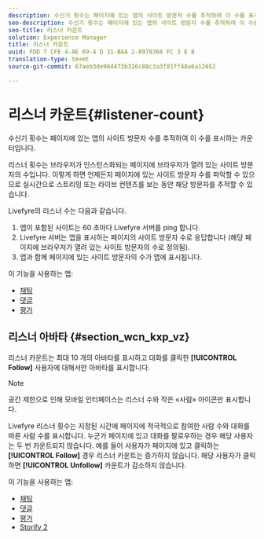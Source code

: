 ```yaml
---
description: 수신기 횟수는 페이지에 있는 앱의 사이트 방문자 수를 추적하여 이 수를 표시하는 카운터입니다.
seo-description: 수신기 횟수는 페이지에 있는 앱의 사이트 방문자 수를 추적하여 이 수를 표시하는 카운터입니다.
seo-title: 리스너 카운트
solution: Experience Manager
title: 리스너 카운트
uuid: FDD 7 CFE 4-AE 69-4 D 31-BAA 2-8978368 FC 3 E 8
translation-type: tm+mt
source-git-commit: 67aeb3de964473b326c88c3a3f81ff48a6a12652

---
```



# 리스너 카운트{#listener-count}

수신기 횟수는 페이지에 있는 앱의 사이트 방문자 수를 추적하여 이 수를 표시하는 카운터입니다.

리스너 횟수는 브라우저가 인스턴스화되는 페이지에 브라우저가 열려 있는 사이트 방문자의 수입니다. 이렇게 하면 언제든지 페이지에 있는 사이트 방문자 수를 파악할 수 있으므로 실시간으로 스트리밍 또는 라이브 컨텐츠를 보는 동안 해당 방문자를 추적할 수 있습니다.

Livefyre의 리스너 수는 다음과 같습니다.

1. 앱이 포함된 사이트는 60 초마다 Livefyre 서버를 ping 합니다.
1. Livefyre 서버는 앱을 표시하는 페이지의 사이트 방문자 수로 응답합니다 (해당 페이지에 브라우저가 열려 있는 사이트 방문자의 수로 정의됨).
1. 앱과 함께 페이지에 있는 사이트 방문자의 수가 앱에 표시됩니다.

이 기능을 사용하는 앱:

* [채팅](../c-about-apps/c-chat-app/c-chat-app.md#c_chat_app)
* [댓글](/help/using/c-about-apps/c-comments/c-comments.md)
* [평가](../c-about-apps/c-reviews-app/c-reviews-app.md#c_reviews_app)

## 리스너 아바타 {#section_wcn_kxp_vz}

리스너 카운트는 최대 10 개의 아바타를 표시하고 대화를 클릭한 **[!UICONTROL Follow]** 사용자에 대해서만 아바타를 표시합니다.

>[!NOTE]
>
>공간 제한으로 인해 모바일 인터페이스는 리스너 수와 작은 «사람» 아이콘만 표시합니다.

Livefyre 리스너 횟수는 지정된 시간에 페이지에 적극적으로 참여한 사람 수와 대화를 따른 사람 수를 표시합니다. 누군가 페이지에 있고 대화를 팔로우하는 경우 해당 사용자는 두 번 카운트되지 않습니다. 예를 들어 사용자가 페이지에 있고 클릭하는 **[!UICONTROL Follow]** 경우 리스너 카운트는 증가하지 않습니다. 해당 사용자가 클릭하면 **[!UICONTROL Unfollow]** 카운트가 감소하지 않습니다.

이 기능을 사용하는 앱:

* [채팅](../c-about-apps/c-chat-app/c-chat-app.md#c_chat_app)
* [댓글](/help/using/c-about-apps/c-comments/c-comments.md)
* [평가](../c-about-apps/c-reviews-app/c-reviews-app.md#c_reviews_app)
* [Storify 2](../c-about-apps/c-storify2/c-storify2.md#c_storify2)

